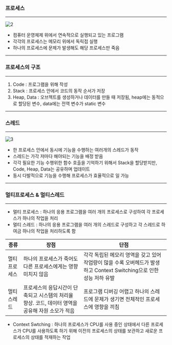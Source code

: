 ### 프로세스

---

![2](https://user-images.githubusercontent.com/44665707/148256212-de89888d-24de-45d9-a5b3-102c9022906c.PNG)

- 컴퓨터 운영체제 위에서 연속적으로 실행되고 있는 프로그램
- 각각의 프로세스는 메모리 위에서 독릭접 실행
- 하나의 프로세스에 문제가 발생해도 해당 프로세스만 죽음

---

### 프로세스의 구조

----

1. Code : 프로그램을 위해 작성
2. Stack : 프로세스 안에서 코드의 동작 순서가 저장
3. Heap, Data : 오브젝트를 생성하거나 데이터를 만들 때 저장됨, heap에는 동적으로 할당된 변수, data에는 전역 변수가 static 변수

---

### 스레드

---

![3](https://user-images.githubusercontent.com/44665707/148256600-ebbf0007-89f6-45b2-b35b-aaefa5095486.PNG)

- 한 프로세스 안에서 동시에 기능을 수행하는 여러개의 스레드가 동작
- 스레드는 가각 저마다 해야되는 기능을 배정 받음
- 각각 필요한 기능 수행위한 함수 호출을 기억하기 위해서 Stack을 할당받지만, Code, Heap, Data는 공유하며 업데이트
- 동시 다발적으로 기능을 수행해 프로세스가 효율적으로 일 가능

---

### 멀티프로세스 & 멀티스레드

---

- 멀티 프로세스 : 하나의 응용 프로그램을 여러 개의 프로세스로 구성하여 각 프로세스가 하나의 작업을 처리
- 멀티 스레드 : 하나의 응용 프로그램을 여러 개의 스레드로 구성하고 각 스레드로 하여금 하나의 작업을 처리하도록 함

| 종류         | 장점                                                         | 단점                                                         |
| ------------ | ------------------------------------------------------------ | ------------------------------------------------------------ |
| 멀티프로세스 | 하나의 프로세스가 죽어도 다른 프로세스에게는 영향 미치지 않음 | 각각 독립된 메모리 영역을 갖고 있어 작업량이 많을 수록 오버헤드가 발생하고 Context Switching으로 인한 성능 저하 유발 |
| 멀티스레드   | 프로세스의 응답시간이 단축되고 시스템의 처리율 향상. 코드, 데이터 영역을 공유해 자원 소모가 적음 | 프로그램 디버깅 어렵고 하나의 스레드에 문제가 생기면 전체적인 프로세스에 영향을 끼침 |

* Context Swtching : 하나의 프로세스가 CPU를 사용 중인 상태에서 다른 프로세스가 CPU를 사용하도록 하기 위해 이전의 프로세스의 상태를 보관하고 새로운 프로세스의 상태를 적재하는 작업